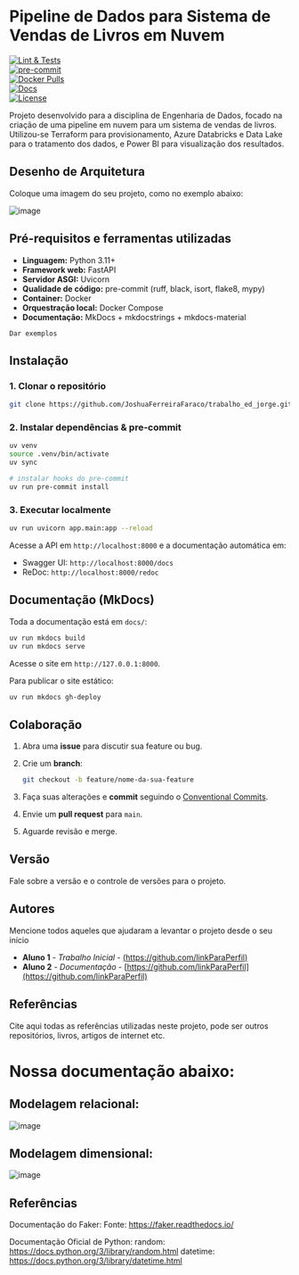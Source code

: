 # Pipeline de Dados para Sistema de Vendas de Livros em Nuvem

[![Lint & Tests](https://img.shields.io/github/actions/workflow/status/jlsilva01/projeto-ed-satc/ci.yml?branch=main)](https://github.com/jlsilva01/projeto-ed-satc/actions)  
[![pre-commit](https://img.shields.io/badge/pre--commit-enabled-brightgreen.svg)](https://github.com/jlsilva01/projeto-ed-satc)  
[![Docker Pulls](https://img.shields.io/docker/pulls/jlsilva01/projeto-ed-satc)](https://hub.docker.com/r/jlsilva01/projeto-ed-satc)  
[![Docs](https://img.shields.io/badge/docs-mkdocs-blue)](https://jlsilva01.github.io/projeto-ed-satc/)  
[![License](https://img.shields.io/badge/License-MIT-blue.svg)](LICENSE)

Projeto desenvolvido para a disciplina de Engenharia de Dados, focado na criação de uma pipeline em nuvem para um sistema de vendas de livros. Utilizou-se Terraform para provisionamento, Azure Databricks e Data Lake para o tratamento dos dados, e Power BI para visualização dos resultados.

## Desenho de Arquitetura

Coloque uma imagem do seu projeto, como no exemplo abaixo:

![image](https://github.com/jlsilva01/projeto-ed-satc/assets/484662/541de6ab-03fa-49b3-a29f-dec8857360c1)

## Pré-requisitos e ferramentas utilizadas

- **Linguagem:** Python 3.11+  
- **Framework web:** FastAPI  
- **Servidor ASGI:** Uvicorn  
- **Qualidade de código:** pre-commit (ruff, black, isort, flake8, mypy)  
- **Container:** Docker  
- **Orquestração local:** Docker Compose  
- **Documentação:** MkDocs + mkdocstrings + mkdocs-material

```
Dar exemplos
```

## Instalação

### 1. Clonar o repositório

```bash
git clone https://github.com/JoshuaFerreiraFaraco/trabalho_ed_jorge.git

```

### 2. Instalar dependências & pre-commit

```bash
uv venv
source .venv/bin/activate
uv sync

# instalar hooks do pre-commit
uv run pre-commit install
```

### 3. Executar localmente

```bash
uv run uvicorn app.main:app --reload
```

Acesse a API em `http://localhost:8000` e a documentação automática em:
- Swagger UI: `http://localhost:8000/docs`
- ReDoc:       `http://localhost:8000/redoc`

## Documentação (MkDocs)

Toda a documentação está em `docs/`:

```bash
uv run mkdocs build
uv run mkdocs serve
```

Acesse o site em `http://127.0.0.1:8000`.

Para publicar o site estático:

```bash
uv run mkdocs gh-deploy
```

## Colaboração

1. Abra uma **issue** para discutir sua feature ou bug.  
2. Crie um **branch**:  

   ```bash
   git checkout -b feature/nome-da-sua-feature
   ```
3. Faça suas alterações e **commit** seguindo o [Conventional Commits](https://www.conventionalcommits.org/en/v1.0.0/).  
4. Envie um **pull request** para `main`.  
5. Aguarde revisão e merge.

## Versão

Fale sobre a versão e o controle de versões para o projeto. 

## Autores

Mencione todos aqueles que ajudaram a levantar o projeto desde o seu início

* **Aluno 1** - *Trabalho Inicial* - [(https://github.com/linkParaPerfil)](https://github.com/linkParaPerfil)
* **Aluno 2** - *Documentação* - [https://github.com/linkParaPerfil](https://github.com/linkParaPerfil)

## Referências

Cite aqui todas as referências utilizadas neste projeto, pode ser outros repositórios, livros, artigos de internet etc.


# Nossa documentação abaixo: 

## Modelagem relacional:

![image](https://github.com/user-attachments/assets/c3dcc0e9-2636-4585-9e45-8175eed89cc8)

## Modelagem dimensional:

![image](https://github.com/user-attachments/assets/22d13b31-2a20-4e36-84f2-2ed39c310e07)

## Referências

Documentação do Faker:
Fonte: https://faker.readthedocs.io/

Documentação Oficial de Python:
random: https://docs.python.org/3/library/random.html
datetime: https://docs.python.org/3/library/datetime.html

